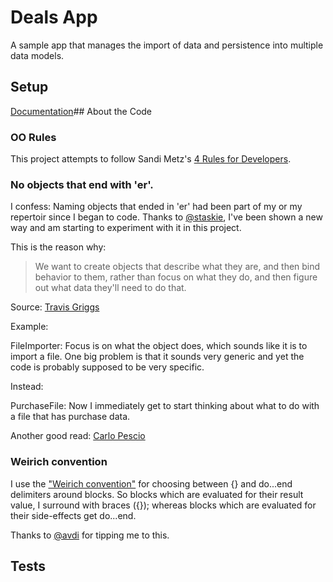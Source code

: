 # Deals App

A sample app that manages the import of data and persistence into multiple data models.

## Setup
[Documentation](README.rdoc)## About the Code

### OO Rules

This project attempts to follow Sandi Metz's [4 Rules for Developers](http://robots.thoughtbot.com/post/50655960596/sandi-metz-rules-for-developers).

### No objects that end with 'er'.

I confess: Naming objects that ended in 'er' had been part of my or my repertoir since I began to code. Thanks to [@staskie](github.com/staskie), I've been shown a new way and am starting to experiment with it in this project.

This is the reason why:

> We want to create objects that describe what they are, and then bind behavior to them,
> rather than focus on what they do, and then figure out what data they'll need to do that.

Source: [Travis Griggs](http://objology.blogspot.com/2011/09/one-of-best-bits-of-programming-advice.html)

Example:

FileImporter: Focus is on what the object does, which sounds like it is to import a file. One big problem is that it sounds very generic and yet the code is probably supposed to be very specific.

Instead:

PurchaseFile: Now I immediately get to start thinking about what to do with a file that has purchase data.

Another good read: [Carlo Pescio](http://www.carlopescio.com/2011/04/your-coding-conventions-are-hurting-you.html)

### Weirich convention

I use the ["Weirich convention"](http://onestepback.org/index.cgi/Tech/Ruby/BraceVsDoEnd.rdoc) for choosing between {} and do...end delimiters around blocks. So blocks which are evaluated for their result value, I surround with braces ({}); whereas blocks which are evaluated for their side-effects get do...end.

Thanks to [@avdi](github.com/avdi) for tipping me to this.

## Tests



